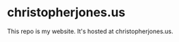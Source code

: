 christopherjones.us
===================

This repo is my website.  It's hosted at christopherjones.us.  

